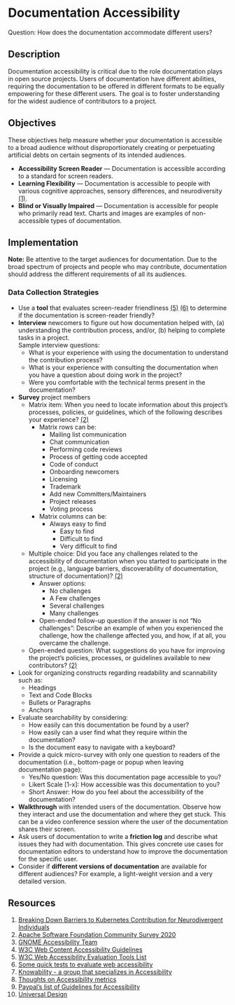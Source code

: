 # Documentation Accessibility

Question: How does the documentation accommodate different users?


## Description

Documentation accessibility is critical due to the role documentation plays in open source projects. Users of documentation have different abilities, requiring the documentation to be offered in different formats to be equally empowering for these different users. The goal is to foster understanding for the widest audience of contributors to a project.


## Objectives

These objectives help measure whether your documentation is accessible to a broad audience without disproportionately creating or perpetuating artificial debts on certain segments of its intended audiences.

* **Accessibility Screen Reader** — Documentation is accessible according to a standard for screen readers.
* **Learning Flexibility** — Documentation is accessible to people with various cognitive approaches, sensory differences, and neurodiversity [(1)](https://static.sched.com/hosted_files/kcsna2019/05/Breaking%20Down%20Barriers%20to%20Kubernetes%20Contribution%20for%20Neurodivergent%20Individuals%20%282%29.pdf).
* **Blind or Visually Impaired** — Documentation is accessible for people who primarily read text. Charts and images are examples of non-accessible types of documentation.


## Implementation

**Note:** Be attentive to the target audiences for documentation. Due to the broad spectrum of projects and people who may contribute, documentation should address the different requirements of all its audiences. 


### Data Collection Strategies

* Use a **tool** that evaluates screen-reader friendliness [(5)](https://www.w3.org/WAI/ER/tools/) [(6)](https://a11yproject.com/#Quick-tests) to determine if the documentation is screen-reader friendly?
* **Interview** newcomers to figure out how documentation helped with, (a) understanding the contribution process, and/or, (b) helping to complete tasks in a project.\
Sample interview questions:
  * What is your experience with using the documentation to understand the contribution process?
  * What is your experience with consulting the documentation when you have a question about doing work in the project?
  * Were you comfortable with the technical terms present in the documentation?
* **Survey** project members
  * Matrix item: When you need to locate information about this project’s processes, policies, or guidelines, which of the following describes your experience? [(2)](https://cwiki.apache.org/confluence/pages/viewpage.action?pageId=158869274)
    * Matrix rows can be: 
      * Mailing list communication
      * Chat communication
      * Performing code reviews
      * Process of getting code accepted
      * Code of conduct
      * Onboarding newcomers
      * Licensing
      * Trademark
      * Add new Committers/Maintainers
      * Project releases
      * Voting process
    * Matrix columns can be: 
      * Always easy to find
        * Easy to find
        * Difficult to find
        * Very difficult to find
  * Multiple choice: Did you face any challenges related to the accessibility of documentation when you started to participate in the project (e.g., language barriers, discoverability of documentation, structure of documentation)? [(2)](https://cwiki.apache.org/confluence/pages/viewpage.action?pageId=158869274)
    * Answer options: 
      * No challenges
      * A Few challenges
      * Several challenges
      * Many challenges
    * Open-ended follow-up question if the answer is not “No challenges”: Describe an example of when you experienced the challenge, how the challenge affected you, and how, if at all, you overcame the challenge.
  * Open-ended question: What suggestions do you have for improving the project’s policies, processes, or guidelines available to new contributors? [(2)](https://cwiki.apache.org/confluence/pages/viewpage.action?pageId=158869274)
* Look for organizing constructs regarding readability and scannability such as:
  * Headings
  * Text and Code Blocks
  * Bullets or Paragraphs
  * Anchors
* Evaluate searchability by considering: 
  * How easily can this documentation be found by a user?
  * How easily can a user find what they require within the documentation?
  * Is the document easy to navigate with a keyboard?
* Provide a quick micro-survey with only one question to readers of the documentation (i.e., bottom-page or popup when leaving documentation page):
  * Yes/No question: Was this documentation page accessible to you?
  * Likert Scale [1-x]: How accessible was this documentation to you? 
  * Short Answer: How do you feel about the accessibility of the documentation?
* **Walkthrough** with intended users of the documentation. Observe how they interact and use the documentation and where they get stuck. This can be a video conference session where the user of the documentation shares their screen. 
* Ask users of documentation to write a **friction log** and describe what issues they had with documentation. This gives concrete use cases for documentation editors to understand how to improve the documentation for the specific user.
* Consider if **different versions of documentation** are available for different audiences? For example, a light-weight version and a very detailed version.


## Resources

1. [Breaking Down Barriers to Kubernetes Contribution for Neurodivergent Individuals](https://static.sched.com/hosted_files/kcsna2019/05/Breaking%20Down%20Barriers%20to%20Kubernetes%20Contribution%20for%20Neurodivergent%20Individuals%20%282%29.pdf)
2. [Apache Software Foundation Community Survey 2020](https://cwiki.apache.org/confluence/pages/viewpage.action?pageId=158869274)
3. [GNOME Accessibility Team](https://wiki.gnome.org/Accessibility)
4. [W3C Web Content Accessibility Guidelines](https://www.w3.org/WAI/standards-guidelines/wcag/)
5. [W3C Web Accessibility Evaluation Tools List](https://www.w3.org/WAI/ER/tools/)
6. [Some quick tests to evaluate web accessibility](https://a11yproject.com/#Quick-tests)
7. [Knowability - a group that specializes in Accessibility](https://knowbility.org/services/document-accessibility/)
8. [Thoughts on Accessibility metrics](https://www.boia.org/blog/3-times-accessibility-and-disability-stats-matter-and-3-times-they-dont)
9. [Paypal’s list of Guidelines for Accessibility](http://paypal.github.io/a11y/)
10. [Universal Design](http://shop.oreilly.com/product/9780596518745.do)